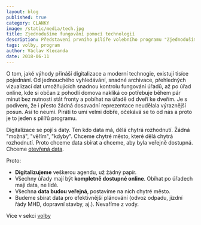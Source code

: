 ```yaml
---
layout: blog
published: true
category: CLANKY
image: /static/media/tech.jpg
title: Zjednodušíme fungování pomocí technologií
description: Představení prvního pilíře volebního programu "Zjednodušíme fungování pomocí technologií"
tags: volby, program
author: Václav Klecanda
date: 2018-06-11
---
```



O tom, jaké výhody přináší digitalizace a moderní technogie, existují tisíce pojednání.
Od jednouchého vyhledávání, snadné archivace, přehledných vizualizací dat umožňujících snadnou kontrolu fungování úřadů,
až po úřad online, kde si občan z pohodlí domova nakliká co potřebuje během pár minut bez nutnosti stát fronty a pobíhat na úřadě od dveří ke dveřím.
Je s podivem, že i přesto žádná dosavadní reprezentace neudělala výraznější posun.
Asi to neumí.
Piráti to umí velmi dobře, očekává se to od nás a proto je to jeden s pilířů programu.

Digitalizace se pojí s daty. Ten kdo data má, dělá chytrá rozhodnutí.
Žádná "možná", "věřím", "kdyby". Chceme chytré město, které dělá chytrá rozhodnutí.
Proto chceme data sbírat a chceme, aby byla veřejně dostupná. Chceme [otevřená data](http://www.otevrenadata.cz/).

Proto:
- __Digitalizujeme__ veškerou agendu, už žádný papír.
- Všechny úřady mají být __kompletně dostupné online__. Obíhat po úřadech mají data, ne lidé.
- Všechna __data budou veřejná__, postavíme na nich chytré město.
- Budeme sbírat data pro efektivnější plánování (odvoz odpadu, jízdní řády MHD, dopravní stavby, aj.). Nevaříme z vody.

Více v sekci [volby](/volby#tech)
